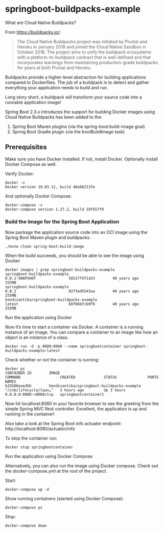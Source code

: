 # springboot-buildpacks-example
What are Cloud Native Buildpacks?

From https://buildpacks.io/:

>The Cloud Native Buildpacks project was initiated by Pivotal and Heroku in January 2018 and joined the Cloud Native Sandbox in October 2018. The project aims to unify the buildpack ecosystems with a platform-to-buildpack contract that is well-defined and that incorporates learnings from maintaining production-grade buildpacks for years at both Pivotal and Heroku.

Buildpacks provide a higher-level abstraction for building applications compared to Dockerfiles. The job of a buildpack is to detect and gather everything your application needs to build and run.

Long story short, a buildpack will transform your source code into a runnable application image!

Spring Boot 2.3.x introduces the support for building Docker images using Cloud Native Buildpacks has been added to the:
1. Spring Boot Maven plugins (via the spring-boot:build-image goal)
2. Spring Boot Gradle plugin (via the bootBuildImage task)

## Prerequisites

Make sure you have Docker installed. If not, install Docker.
Optionally install Docker Compose as well.

Verify Docker:
```
docker -v
Docker version 19.03.12, build 48a66213fe
```

And optionally Docker Compose:
```docker
docker-compose -v
docker-compose version 1.27.2, build 18f557f9
```

### Build the Image for the Spring Boot Application

Now package the application source code into an OCI image using the Spring Boot Maven plugin and buildpacks:

```docker
./mvnw clean spring-boot:build-image
```

When the build succeeds, you should be able to see the image using Docker:
```docker
docker images | grep springboot-buildpacks-example 
springboot-buildpacks-example                                           0.0.1-SNAPSHOT               5021ff471a53        40 years ago        255MB
springboot-buildpacks-example                                           0.0.2                        82f3ad5543aa        40 years ago        255MB
hendisantika/springboot-buildpacks-example                              latest                       68f06bfcb9f9        40 years ago        255MB
```

Run the application using Docker

Now it’s time to start a container via Docker. A container is a running instance of an image. You can compare a container to an image like how an object is an instance of a class.
```docker
docker run -d -p 8080:8080 --name springbootcontainer springboot-buildpacks-example:latest
```

Check whether or not the container is running:
```docker
docker ps
CONTAINER ID        IMAGE                                        COMMAND                  CREATED             STATUS              PORTS                    NAMES
b25506eaed5b        hendisantika/springboot-buildpacks-example   "/cnb/lifecycle/laun…"   3 hours ago         Up 3 hours          0.0.0.0:8080->8080/tcp   springbootcontainer2
```

Now hit localhost:8080 in your favorite browser to see the greeting from the simple Spring MVC Rest controller. Excellent, the application is up and running in the container!


Also take a look at the Spring Boot info actuator endpoint: http://localhost:8080/actuator/info

To stop the container run:
```docker
docker stop springbootcontainer
```
Run the application using Docker Compose

Alternatively, you can also run the image using Docker compose.
Check out the docker-compose.yml at the root of the project.

Start:
```docker
docker-compose up -d
```

Show running containers (started using Docker Compose):
```docker
docker-compose ps
```

Stop:
```docker
docker-compose down
```
